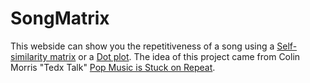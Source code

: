 # SongMatrix
This webside can show you the repetitiveness of a song using a [Self-similarity matrix](https://en.wikipedia.org/wiki/Self-similarity_matrix) or a [Dot plot](https://en.wikipedia.org/wiki/Dot_plot_(bioinformatics)). The idea of this project came from Colin Morris "Tedx Talk" [Pop Music is Stuck on Repeat](https://youtu.be/_tjFwcmHy5M).

